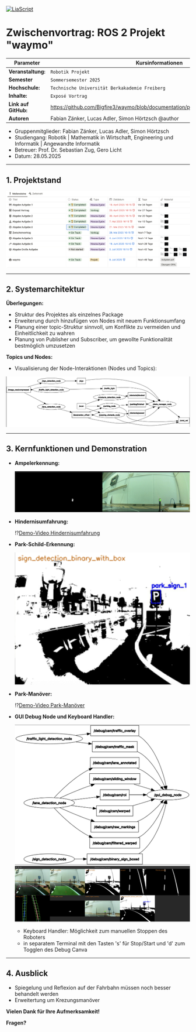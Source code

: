 [![LiaScript](https://raw.githubusercontent.com/LiaScript/LiaScript/master/badges/course.svg)](https://liascript.github.io/course/?https://github.com/Bigfire3/waymo/blob/documentation/presentation/zwischenvortrag.md)

# Zwischenvortrag: ROS 2 Projekt "waymo"

<!-- data-type="none" -->
| Parameter            | Kursinformationen                                                                     |
| -------------------- | --------------------------------------------------------------------------------------|
| **Veranstaltung:**   | `Robotik Projekt`                                                                     |
| **Semester**         | `Sommersemester 2025`                                                                 |
| **Hochschule:**      | `Technische Universität Berkakademie Freiberg`                                        |
| **Inhalte:**         | `Exposé Vortrag`                                                                      |
| **Link auf GitHub:** | https://github.com/Bigfire3/waymo/blob/documentation/presentation/zwischenvortrag.md  |
| **Autoren**          | Fabian Zänker, Lucas Adler, Simon Hörtzsch @author                                    |

+ Gruppenmitglieder: Fabian Zänker, Lucas Adler, Simon Hörtzsch  
+ Studiengang: Robotik | Mathematik in Wirtschaft, Engineering und Informatik | Angewandte Informatik
+ Betreuer: Prof. Dr. Sebastian Zug, Gero Licht  
+ Datum: 28.05.2025

---

<!-- Simon -->
## 1. Projektstand

![Notion-Organisation](../Img/notion_zwischenstand.png "Übersicht über Aufgaben und Fristen zum Robotik Projekt in Notion-Datenbank")

---

<!-- Fabian -->
## 2. Systemarchitektur

**Überlegungen:**

+ Struktur des Projektes als einzelnes Package
+ Erweiterung durch hinzufügen von Nodes mit neuem Funktionsumfang
+ Planung einer topic-Struktur sinnvoll, um Konflikte zu vermeiden und Einheitlichkeit zu wahren
+ Planung von Publisher und Subscriber, um gewollte Funktionalität bestmöglich umzusetzen

**Topics und Nodes:**

+ Visualisierung der Node-Interaktionen (Nodes und Topics):

![Architektur](../Img/node_overview_extended.png "Übersicht der ROS2-Nodes und Datenflüsse, erstellt mit rqt_graph")

---

<!-- Lucas -->
## 3. Kernfunktionen und Demonstration

+ **Ampelerkennung:**

  ![Ampelerkennung](../Img/traffic_light.png "Debug Bilder zur Ampelerkennung")

+ **Hindernisumfahrung:**

  !?[Demo-Video Hindernisumfahrung](https://youtube.com/shorts/McEjPxxlAfo "Demo-Video zum Fahrmanövers Hidnernisumfahrung")

+ **Park-Schild-Erkennung:**

  ![Park-Schild-Erkennung](../Img/parking_sign.png "Debug Bild zur Park-Schild-Erkennung")

<!-- Simon -->
+ **Park-Manöver:**

  !?[Demo-Video Park-Manöver](https://youtube.com/shorts/R6ZFzQ-cY1E "Demo-Video zum Park-Manöver")

+ **GUI Debug Node und Keyboard Handler:**

  ![Übersicht Topics und Nodes für Debug-Canva](../Img/debug_topics_nodes.png "Übersicht der Topics und Nodes, die für das Debug-Canva genutzt werden, erstellt mit rqt_graph")
  ![Debug Canva](../Img/debug_canva.png "Aktuelles Debug Canva")
  + Keyboard Handler: Möglichkeit zum manuellen Stoppen des Roboters
  + in separatem Terminal mit den Tasten 's' für Stop/Start und 'd' zum Togglen des Debug Canva

---

<!-- Lucas -->
## 4. Ausblick

+ Spiegelung und Reflexion auf der Fahrbahn müssen noch besser behandelt werden
+ Erweitertung um Krezungsmanöver

**Vielen Dank für Ihre Aufmerksamkeit!**

**Fragen?**

